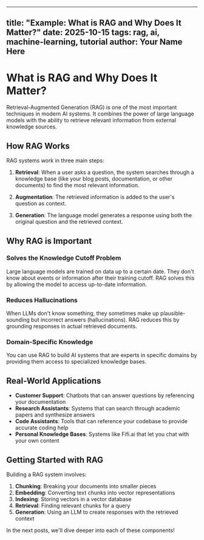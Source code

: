 <!--
━━━━━━━━━━━━━━━━━━━━━━━━━━━━━━━━━━━━━━━━━━━━━━━━━━━━━━━━━━━━━━━━━━━━━━━━━━━━━
📝 EXAMPLE BLOG POST - TUTORIAL FORMAT
━━━━━━━━━━━━━━━━━━━━━━━━━━━━━━━━━━━━━━━━━━━━━━━━━━━━━━━━━━━━━━━━━━━━━━━━━━━━━

This is an EXAMPLE blog post to demonstrate the tutorial format.

🗑️  DELETE THIS FILE and replace with your own content.

📋 TEMPLATE INSTRUCTIONS:
1. Keep the frontmatter format below (between the --- markers)
2. Update: title, date, tags, author to match YOUR content
3. Use markdown formatting (headers, lists, code blocks, etc.)
4. Structure: Intro → How It Works → Why It Matters → Examples → Conclusion

✅ REQUIRED FIELDS:
- title:  Your post title (keep it clear and descriptive)
- date:   YYYY-MM-DD format (e.g., 2025-10-24)
- author: Your name or your brand name
- tags:   [tag1, tag2, tag3] (helps with organization)

💡 TIPS:
- Use clear, descriptive titles
- Break content into sections with ## headers
- Include code examples if relevant
- Add numbered or bulleted lists for clarity
- Aim for 800-2000 words for good chunking

━━━━━━━━━━━━━━━━━━━━━━━━━━━━━━━━━━━━━━━━━━━━━━━━━━━━━━━━━━━━━━━━━━━━━━━━━━━━━
-->

---
title: "Example: What is RAG and Why Does It Matter?"
date: 2025-10-15
tags: rag, ai, machine-learning, tutorial
author: Your Name Here
---

# What is RAG and Why Does It Matter?

Retrieval-Augmented Generation (RAG) is one of the most important techniques in modern AI systems. It combines the power of large language models with the ability to retrieve relevant information from external knowledge sources.

## How RAG Works

RAG systems work in three main steps:

1. **Retrieval**: When a user asks a question, the system searches through a knowledge base (like your blog posts, documentation, or other documents) to find the most relevant information.

2. **Augmentation**: The retrieved information is added to the user's question as context.

3. **Generation**: The language model generates a response using both the original question and the retrieved context.

## Why RAG is Important

### Solves the Knowledge Cutoff Problem

Large language models are trained on data up to a certain date. They don't know about events or information after their training cutoff. RAG solves this by allowing the model to access up-to-date information.

### Reduces Hallucinations

When LLMs don't know something, they sometimes make up plausible-sounding but incorrect answers (hallucinations). RAG reduces this by grounding responses in actual retrieved documents.

### Domain-Specific Knowledge

You can use RAG to build AI systems that are experts in specific domains by providing them access to specialized knowledge bases.

## Real-World Applications

- **Customer Support**: Chatbots that can answer questions by referencing your documentation
- **Research Assistants**: Systems that can search through academic papers and synthesize answers
- **Code Assistants**: Tools that can reference your codebase to provide accurate coding help
- **Personal Knowledge Bases**: Systems like Fifi.ai that let you chat with your own content

## Getting Started with RAG

Building a RAG system involves:

1. **Chunking**: Breaking your documents into smaller pieces
2. **Embedding**: Converting text chunks into vector representations
3. **Indexing**: Storing vectors in a vector database
4. **Retrieval**: Finding relevant chunks for a query
5. **Generation**: Using an LLM to create responses with the retrieved context

In the next posts, we'll dive deeper into each of these components!
